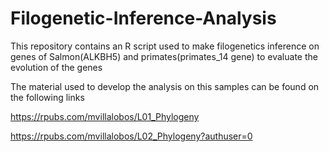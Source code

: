 # Filogenetic-Inference-Analysis
This repository contains an R script used to make filogenetics inference on genes of Salmon(ALKBH5) and primates(primates_14 gene) to evaluate the evolution of the genes

The material used to develop the analysis on this samples can be found on the following links

https://rpubs.com/mvillalobos/L01_Phylogeny

https://rpubs.com/mvillalobos/L02_Phylogeny?authuser=0
